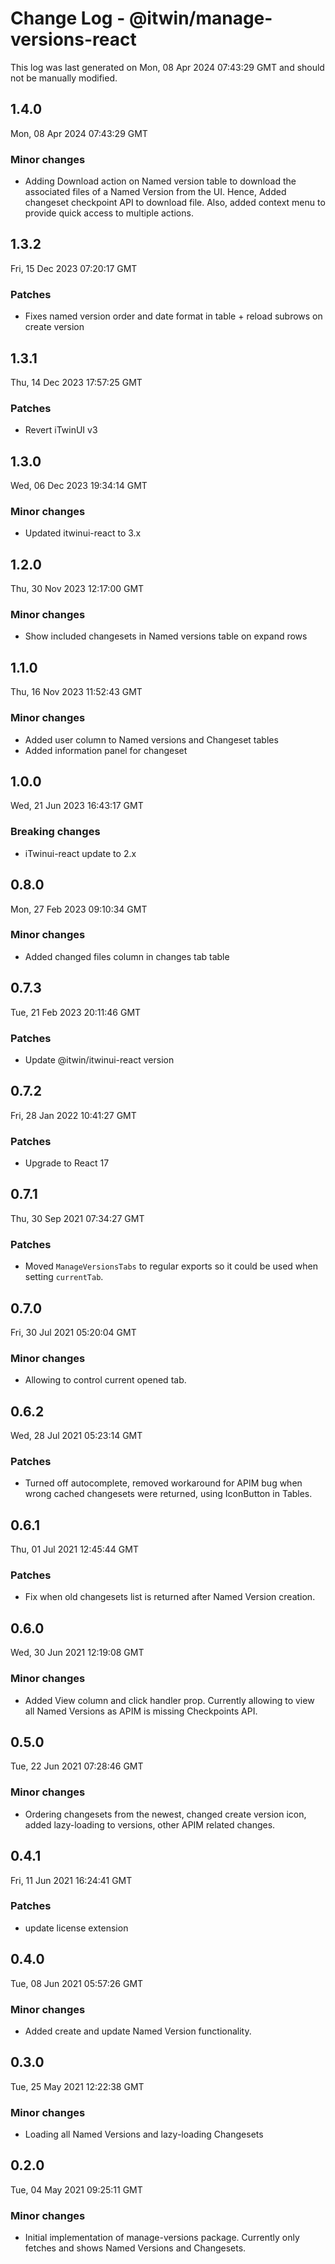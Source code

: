 # Change Log - @itwin/manage-versions-react

This log was last generated on Mon, 08 Apr 2024 07:43:29 GMT and should not be manually modified.

## 1.4.0
Mon, 08 Apr 2024 07:43:29 GMT

### Minor changes

- Adding Download action on Named version table to download the associated files of a Named Version from the UI. Hence, Added changeset checkpoint API to download file. Also, added context menu to provide quick access to multiple actions.

## 1.3.2
Fri, 15 Dec 2023 07:20:17 GMT

### Patches

- Fixes named version order and date format in table + reload subrows on create version

## 1.3.1
Thu, 14 Dec 2023 17:57:25 GMT

### Patches

- Revert iTwinUI v3

## 1.3.0
Wed, 06 Dec 2023 19:34:14 GMT

### Minor changes

- Updated itwinui-react to 3.x

## 1.2.0
Thu, 30 Nov 2023 12:17:00 GMT

### Minor changes

- Show included changesets in Named versions table on expand rows

## 1.1.0
Thu, 16 Nov 2023 11:52:43 GMT

### Minor changes

- Added user column to Named versions and Changeset tables
- Added information panel for changeset

## 1.0.0
Wed, 21 Jun 2023 16:43:17 GMT

### Breaking changes

- iTwinui-react update to 2.x

## 0.8.0
Mon, 27 Feb 2023 09:10:34 GMT

### Minor changes

- Added changed files column in changes tab table

## 0.7.3
Tue, 21 Feb 2023 20:11:46 GMT

### Patches

- Update @itwin/itwinui-react version

## 0.7.2
Fri, 28 Jan 2022 10:41:27 GMT

### Patches

- Upgrade to React 17

## 0.7.1
Thu, 30 Sep 2021 07:34:27 GMT

### Patches

- Moved `ManageVersionsTabs` to regular exports so it could be used when setting `currentTab`.

## 0.7.0
Fri, 30 Jul 2021 05:20:04 GMT

### Minor changes

- Allowing to control current opened tab.

## 0.6.2
Wed, 28 Jul 2021 05:23:14 GMT

### Patches

- Turned off autocomplete, removed workaround for APIM bug when wrong cached changesets were returned, using IconButton in Tables.

## 0.6.1
Thu, 01 Jul 2021 12:45:44 GMT

### Patches

- Fix when old changesets list is returned after Named Version creation.

## 0.6.0
Wed, 30 Jun 2021 12:19:08 GMT

### Minor changes

- Added View column and click handler prop. Currently allowing to view all Named Versions as APIM is missing Checkpoints API.

## 0.5.0
Tue, 22 Jun 2021 07:28:46 GMT

### Minor changes

- Ordering changesets from the newest, changed create version icon, added lazy-loading to versions, other APIM related changes.

## 0.4.1
Fri, 11 Jun 2021 16:24:41 GMT

### Patches

- update license extension

## 0.4.0
Tue, 08 Jun 2021 05:57:26 GMT

### Minor changes

- Added create and update Named Version functionality.

## 0.3.0
Tue, 25 May 2021 12:22:38 GMT

### Minor changes

- Loading all Named Versions and lazy-loading Changesets

## 0.2.0
Tue, 04 May 2021 09:25:11 GMT

### Minor changes

- Initial implementation of manage-versions package. Currently only fetches and shows Named Versions and Changesets.

